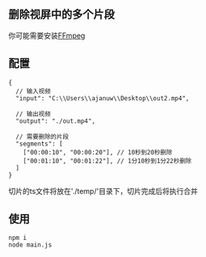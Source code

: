 ## 删除视屏中的多个片段

你可能需要安装[FFmpeg](https://ffmpeg.org/)

## 配置
```
{
  // 输入视频
  "input": "C:\\Users\\ajanuw\\Desktop\\out2.mp4",

  // 输出视频
  "output": "./out.mp4",

  // 需要删除的片段
  "segments": [
    ["00:00:10", "00:00:20"], // 10秒到20秒删除
    ["00:01:10", "00:01:22"], // 1分10秒到1分22秒删除
  ]
}
```

切片的ts文件将放在'./temp/'目录下，切片完成后将执行合并

## 使用
```
npm i
node main.js
```